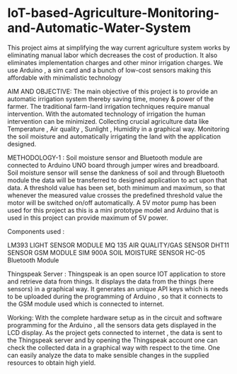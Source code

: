 # IoT-based-Agriculture-Monitoring-and-Automatic-Water-System

This project aims at simplifying the way current agriculture system works by eliminating manual labor which decreases the cost of production.
It also eliminates implementation charges and other minor irrigation charges.
We use Arduino , a sim card and a bunch of low-cost sensors making this affordable with minimalistic technology

AIM AND OBJECTIVE:
The main objective of this project is to provide an automatic irrigation system thereby saving time, money & power of the farmer. The traditional farm-land irrigation techniques require manual intervention. With the automated technology of irrigation the human intervention can be minimized. 
Collecting crucial agriculture data like Temperature , Air quality , Sunlight , Humidity in a graphical way.
Monitoring the soil moisture and automatically irrigating the land with the application designed.

METHODOLOGY-1 :
Soil moisture sensor and Bluetooth module are connected to Arduino UNO board through jumper wires and breadboard.
Soil moisture sensor will sense the dankness of soil and through Bluetooth module the data will be transferred to designed application to act upon that data. 
A threshold value has been set, both minimum and maximum, so that whenever the measured value crosses the predefined threshold value the motor will be switched on/off automatically.
A 5V motor pump has been used for this project as this is a mini prototype model and Arduino that is used in this project can provide maximum of 5V power.

Components used :

LM393  LIGHT SENSOR MODULE
MQ 135 AIR QUALITY/GAS SENSOR
DHT11 SENSOR
GSM MODULE SIM 900A
SOIL MOISTURE SENSOR
HC-05 Bluetooth Module 

Thingspeak Server : 
Thingspeak is an open source IOT application to store and retrieve data from things. It displays the data from the things (here sensors) in a graphical way.
It generates an unique API keys which is needs to be uploaded during the programming of Arduino , so that it connects to the GSM module used which is connected to internet. 

Working:
With the complete hardware setup as in the circuit and software programming for the Arduino , all the sensors data gets displayed in the LCD display.
As the project gets connected to internet , the data is sent to the Thingspeak server and by opening the Thingspeak account one can check the collected data in a graphical way  with respect to the time.
One can easily analyze the data to make sensible changes in the supplied resources to obtain high yield.
